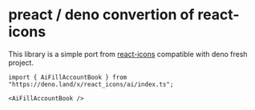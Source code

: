 # preact / deno convertion of react-icons

This library is a simple port from [react-icons](https://www.npmjs.com/package/react-icons) compatible with deno fresh project.

```typsescript
import { AiFillAccountBook } from "https://deno.land/x/react_icons/ai/index.ts";

<AiFillAccountBook />
```